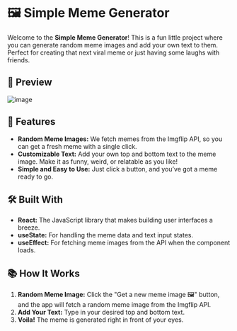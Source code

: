 
# 🖼️ Simple Meme Generator

Welcome to the **Simple Meme Generator**! This is a fun little project where you can generate random meme images and add your own text to them. Perfect for creating that next viral meme or just having some laughs with friends.


## 👀 Preview

![image](https://github.com/user-attachments/assets/fd0a273a-71bd-4e26-a97f-ee9a2e8e97b1)


## 🚀 Features

- **Random Meme Images:** We fetch memes from the Imgflip API, so you can get a fresh meme with a single click.
- **Customizable Text:** Add your own top and bottom text to the meme image. Make it as funny, weird, or relatable as you like!
- **Simple and Easy to Use:** Just click a button, and you’ve got a meme ready to go.

## 🛠️ Built With

- **React:** The JavaScript library that makes building user interfaces a breeze.
- **useState:** For handling the meme data and text input states.
- **useEffect:** For fetching meme images from the API when the component loads.

## 📚 How It Works

1. **Random Meme Image:** Click the "Get a new meme image 🖼" button, and the app will fetch a random meme image from the Imgflip API.
2. **Add Your Text:** Type in your desired top and bottom text.
3. **Voila!** The meme is generated right in front of your eyes.
